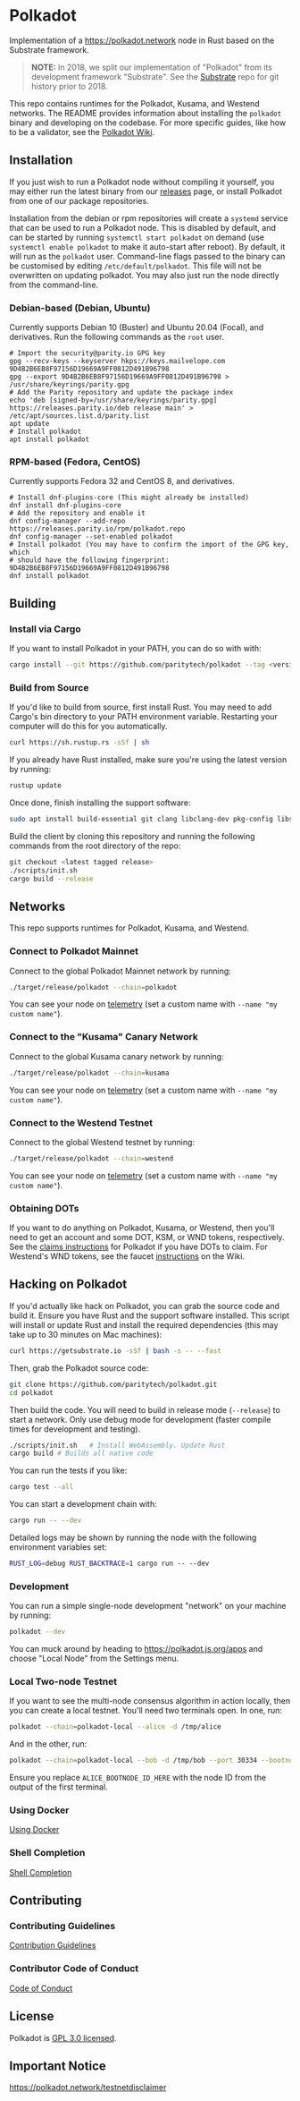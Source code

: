 # Polkadot

Implementation of a https://polkadot.network node in Rust based on the Substrate framework.

> **NOTE:** In 2018, we split our implementation of "Polkadot" from its development framework
> "Substrate". See the [Substrate][substrate-repo] repo for git history prior to 2018.

[substrate-repo]: https://github.com/paritytech/substrate

This repo contains runtimes for the Polkadot, Kusama, and Westend networks. The README provides
information about installing the `polkadot` binary and developing on the codebase. For more
specific guides, like how to be a validator, see the
[Polkadot Wiki](https://wiki.polkadot.network/docs/en/).

## Installation

If you just wish to run a Polkadot node without compiling it yourself, you may
either run the latest binary from our
[releases](https://github.com/paritytech/polkadot/releases) page, or install
Polkadot from one of our package repositories.

Installation from the debian or rpm repositories will create a `systemd`
service that can be used to run a Polkadot node. This is disabled by default,
and can be started by running `systemctl start polkadot` on demand (use
`systemctl enable polkadot` to make it auto-start after reboot). By default, it
will run as the `polkadot` user.  Command-line flags passed to the binary can
be customised by editing `/etc/default/polkadot`. This file will not be
overwritten on updating polkadot. You may also just run the node directly from
the command-line.

### Debian-based (Debian, Ubuntu)

Currently supports Debian 10 (Buster) and Ubuntu 20.04 (Focal), and
derivatives. Run the following commands as the `root` user.

```
# Import the security@parity.io GPG key
gpg --recv-keys --keyserver hkps://keys.mailvelope.com 9D4B2B6EB8F97156D19669A9FF0812D491B96798
gpg --export 9D4B2B6EB8F97156D19669A9FF0812D491B96798 > /usr/share/keyrings/parity.gpg
# Add the Parity repository and update the package index
echo 'deb [signed-by=/usr/share/keyrings/parity.gpg] https://releases.parity.io/deb release main' > /etc/apt/sources.list.d/parity.list
apt update
# Install polkadot
apt install polkadot

```

### RPM-based (Fedora, CentOS)

Currently supports Fedora 32 and CentOS 8, and derivatives.

```
# Install dnf-plugins-core (This might already be installed)
dnf install dnf-plugins-core
# Add the repository and enable it
dnf config-manager --add-repo https://releases.parity.io/rpm/polkadot.repo
dnf config-manager --set-enabled polkadot
# Install polkadot (You may have to confirm the import of the GPG key, which
# should have the following fingerprint: 9D4B2B6EB8F97156D19669A9FF0812D491B96798
dnf install polkadot
```

## Building

### Install via Cargo

If you want to install Polkadot in your PATH, you can do so with with:

```bash
cargo install --git https://github.com/paritytech/polkadot --tag <version> polkadot
```

### Build from Source

If you'd like to build from source, first install Rust. You may need to add Cargo's bin directory
to your PATH environment variable. Restarting your computer will do this for you automatically.

```bash
curl https://sh.rustup.rs -sSf | sh
```

If you already have Rust installed, make sure you're using the latest version by running:

```bash
rustup update
```

Once done, finish installing the support software:

```bash
sudo apt install build-essential git clang libclang-dev pkg-config libssl-dev
```

Build the client by cloning this repository and running the following commands from the root
directory of the repo:

```bash
git checkout <latest tagged release>
./scripts/init.sh
cargo build --release
```

## Networks

This repo supports runtimes for Polkadot, Kusama, and Westend.

### Connect to Polkadot Mainnet

Connect to the global Polkadot Mainnet network by running:

```bash
./target/release/polkadot --chain=polkadot
```

You can see your node on [telemetry] (set a custom name with `--name "my custom name"`).

[telemetry]: https://telemetry.polkadot.io/#list/Polkadot

### Connect to the "Kusama" Canary Network

Connect to the global Kusama canary network by running:

```bash
./target/release/polkadot --chain=kusama
```

You can see your node on [telemetry] (set a custom name with `--name "my custom name"`).

[telemetry]: https://telemetry.polkadot.io/#list/Kusama

### Connect to the Westend Testnet

Connect to the global Westend testnet by running:

```bash
./target/release/polkadot --chain=westend
```

You can see your node on [telemetry] (set a custom name with `--name "my custom name"`).

[telemetry]: https://telemetry.polkadot.io/#list/Westend

### Obtaining DOTs

If you want to do anything on Polkadot, Kusama, or Westend, then you'll need to get an account and
some DOT, KSM, or WND tokens, respectively. See the
[claims instructions](https://claims.polkadot.network/) for Polkadot if you have DOTs to claim. For
Westend's WND tokens, see the faucet
[instructions](https://wiki.polkadot.network/docs/en/learn-DOT#getting-westies) on the Wiki.

## Hacking on Polkadot

If you'd actually like hack on Polkadot, you can grab the source code and build it. Ensure you have
Rust and the support software installed. This script will install or update Rust and install the
required dependencies (this may take up to 30 minutes on Mac machines):

```bash
curl https://getsubstrate.io -sSf | bash -s -- --fast
```

Then, grab the Polkadot source code:

```bash
git clone https://github.com/paritytech/polkadot.git
cd polkadot
```

Then build the code. You will need to build in release mode (`--release`) to start a network. Only
use debug mode for development (faster compile times for development and testing).

```bash
./scripts/init.sh   # Install WebAssembly. Update Rust
cargo build # Builds all native code
```

You can run the tests if you like:

```bash
cargo test --all
```

You can start a development chain with:

```bash
cargo run -- --dev
```

Detailed logs may be shown by running the node with the following environment variables set:

```bash
RUST_LOG=debug RUST_BACKTRACE=1 cargo run -- --dev
```

### Development

You can run a simple single-node development "network" on your machine by running:

```bash
polkadot --dev
```

You can muck around by heading to https://polkadot.js.org/apps and choose "Local Node" from the
Settings menu.

### Local Two-node Testnet

If you want to see the multi-node consensus algorithm in action locally, then you can create a
local testnet. You'll need two terminals open. In one, run:

```bash
polkadot --chain=polkadot-local --alice -d /tmp/alice
```

And in the other, run:

```bash
polkadot --chain=polkadot-local --bob -d /tmp/bob --port 30334 --bootnodes '/ip4/127.0.0.1/tcp/30333/p2p/ALICE_BOOTNODE_ID_HERE'
```

Ensure you replace `ALICE_BOOTNODE_ID_HERE` with the node ID from the output of the first terminal.

### Using Docker
[Using Docker](doc/docker.md)

### Shell Completion
[Shell Completion](doc/shell-completion.md)

## Contributing

### Contributing Guidelines

[Contribution Guidelines](CONTRIBUTING.md)

### Contributor Code of Conduct

[Code of Conduct](CODE_OF_CONDUCT.md)

## License

Polkadot is [GPL 3.0 licensed](LICENSE).

## Important Notice

https://polkadot.network/testnetdisclaimer
